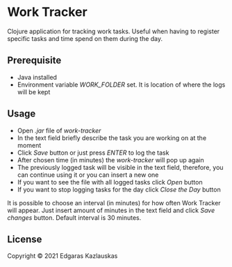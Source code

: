 # Work Tracker

Clojure application for tracking work tasks. Useful when having to register specific tasks and
time spend on them during the day.

## Prerequisite

* Java installed
* Environment variable *WORK_FOLDER* set. It is location of where the logs will be kept

## Usage

* Open *.jar* file of *work-tracker*
* In the text field briefly describe the task you are working on at the moment
* Click *Save* button or just press *ENTER* to log the task
* After chosen time (in minutes) the *work-tracker* will pop up again
* The previously logged task will be visible in the text field, therefore, you can continue using
it or you can insert a new one
* If you want to see the file with all logged tasks click *Open* button
* If you want to stop logging tasks for the day click *Close the Day* button

It is possible to choose an interval (in minutes) for how often Work Tracker will appear. 
Just insert amount of minutes in the text field and click *Save changes* button. 
Default interval is 30 minutes.

## License

Copyright © 2021 Edgaras Kazlauskas
